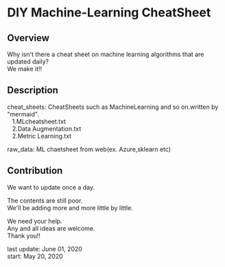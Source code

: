 # DIY Machine-Learning CheatSheet

## Overview
Why isn't there a cheat sheet on machine learning algorithms that are updated daily?  
We make it!!

## Description
cheat_sheets: CheatSheets such as MachineLearning and so on.written by "mermaid".  
&nbsp;&nbsp;&nbsp;1.MLcheatsheet.txt  
&nbsp;&nbsp;&nbsp;2.Data Augmentation.txt  
&nbsp;&nbsp;&nbsp;2.Metric Learning.txt
  
raw_data:  ML chaetsheet from web(ex. Azure,sklearn etc)

## Contribution
We want to update once a day.

The contents are still poor.   
We'll be adding more and more little by little.

We need your help.  
Any and all ideas are welcome.  
Thank you!!

last update: June 01, 2020  
start: May 20, 2020
